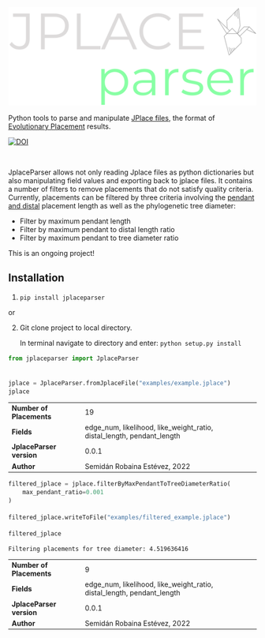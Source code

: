 ![logo](assets/logo.png)

Python tools to parse and manipulate [JPlace files](https://journals.plos.org/plosone/article?id=10.1371/journal.pone.0031009), the format of [Evolutionary Placement](https://arxiv.org/abs/0911.2852) results.

[![DOI](https://zenodo.org/badge/428328886.svg)](https://zenodo.org/badge/latestdoi/428328886)

<br>

JplaceParser allows not only reading Jplace files as python dictionaries but also manipulating field values and exporting back to jplace files. It contains a number of filters to remove placements that do not satisfy quality criteria. Currently, placements can be filtered by three criteria involving the [pendant and distal](https://github.com/lczech/gappa/wiki/Subcommand:-assign#automatic-ratio-example) placement length as well as the phylogenetic tree diameter:

* Filter by maximum pendant length
* Filter by maximum pendant to distal length ratio
* Filter by maximum pendant to tree diameter ratio

This is an ongoing project!

## Installation
1. ```pip install jplaceparser```

or

2. Git clone project to local directory.

   In terminal navigate to directory and enter: ```python setup.py install```


```python
from jplaceparser import JplaceParser


jplace = JplaceParser.fromJplaceFile("examples/example.jplace")
jplace
```





<table>
    <tr>
        <td><strong>Number of Placements</strong></td><td>19</td>
    </tr><tr>
        <td><strong>Fields</strong></td><td>edge_num, likelihood, like_weight_ratio, distal_length, pendant_length</td>
    </tr><tr>
        <td><strong>JplaceParser version</strong></td><td>0.0.1</td>
    </tr><tr>
        <td><strong>Author</strong></td><td>Semidán Robaina Estévez, 2022</td>
    </tr>
</table>





```python
filtered_jplace = jplace.filterByMaxPendantToTreeDiameterRatio(
    max_pendant_ratio=0.001
)

filtered_jplace.writeToFile("examples/filtered_example.jplace")

filtered_jplace
```

    Filtering placements for tree diameter: 4.519636416






<table>
    <tr>
        <td><strong>Number of Placements</strong></td><td>9</td>
    </tr><tr>
        <td><strong>Fields</strong></td><td>edge_num, likelihood, like_weight_ratio, distal_length, pendant_length</td>
    </tr><tr>
        <td><strong>JplaceParser version</strong></td><td>0.0.1</td>
    </tr><tr>
        <td><strong>Author</strong></td><td>Semidán Robaina Estévez, 2022</td>
    </tr>
</table>



